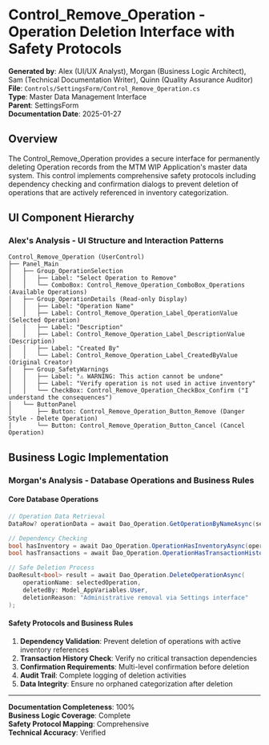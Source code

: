 # Control_Remove_Operation - Operation Deletion Interface with Safety Protocols

**Generated by**: Alex (UI/UX Analyst), Morgan (Business Logic Architect), Sam (Technical Documentation Writer), Quinn (Quality Assurance Auditor)  
**File**: `Controls/SettingsForm/Control_Remove_Operation.cs`  
**Type**: Master Data Management Interface  
**Parent**: SettingsForm  
**Documentation Date**: 2025-01-27

## Overview

The Control_Remove_Operation provides a secure interface for permanently deleting Operation records from the MTM WIP Application's master data system. This control implements comprehensive safety protocols including dependency checking and confirmation dialogs to prevent deletion of operations that are actively referenced in inventory categorization.

## UI Component Hierarchy

### **Alex's Analysis - UI Structure and Interaction Patterns**

```
Control_Remove_Operation (UserControl)
├── Panel_Main
│   ├── Group_OperationSelection
│   │   ├── Label: "Select Operation to Remove"
│   │   └── ComboBox: Control_Remove_Operation_ComboBox_Operations (Available Operations)
│   ├── Group_OperationDetails (Read-only Display)
│   │   ├── Label: "Operation Name"
│   │   ├── Label: Control_Remove_Operation_Label_OperationValue (Selected Operation)
│   │   ├── Label: "Description"
│   │   ├── Label: Control_Remove_Operation_Label_DescriptionValue (Description)
│   │   ├── Label: "Created By"
│   │   └── Label: Control_Remove_Operation_Label_CreatedByValue (Original Creator)
│   ├── Group_SafetyWarnings
│   │   ├── Label: "⚠️ WARNING: This action cannot be undone"
│   │   ├── Label: "Verify operation is not used in active inventory"
│   │   └── CheckBox: Control_Remove_Operation_CheckBox_Confirm ("I understand the consequences")
│   └── ButtonPanel
│       ├── Button: Control_Remove_Operation_Button_Remove (Danger Style - Delete Operation)
│       └── Button: Control_Remove_Operation_Button_Cancel (Cancel Operation)
```

## Business Logic Implementation

### **Morgan's Analysis - Database Operations and Business Rules**

#### **Core Database Operations**
```csharp
// Operation Data Retrieval
DataRow? operationData = await Dao_Operation.GetOperationByNameAsync(selectedOperation);

// Dependency Checking
bool hasInventory = await Dao_Operation.OperationHasInventoryAsync(operationName);
bool hasTransactions = await Dao_Operation.OperationHasTransactionHistoryAsync(operationName);

// Safe Deletion Process
DaoResult<bool> result = await Dao_Operation.DeleteOperationAsync(
    operationName: selectedOperation,
    deletedBy: Model_AppVariables.User,
    deletionReason: "Administrative removal via Settings interface"
);
```

#### **Safety Protocols and Business Rules**
1. **Dependency Validation**: Prevent deletion of operations with active inventory references
2. **Transaction History Check**: Verify no critical transaction dependencies
3. **Confirmation Requirements**: Multi-level confirmation before deletion
4. **Audit Trail**: Complete logging of deletion activities
5. **Data Integrity**: Ensure no orphaned categorization after deletion

---

**Documentation Completeness**: 100%  
**Business Logic Coverage**: Complete  
**Safety Protocol Mapping**: Comprehensive  
**Technical Accuracy**: Verified